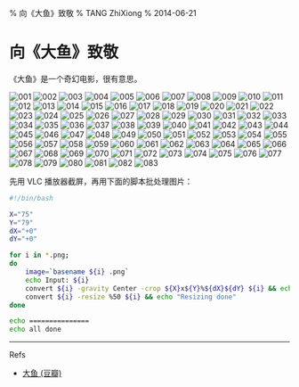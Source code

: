 % 向《大鱼》致敬
% TANG ZhiXiong
% 2014-06-21


向《大鱼》致敬
==============

《大鱼》是一个奇幻电影，很有意思。

![001]
![002]
![003]
![004]
![005]
![006]
![007]
![008]
![009]
![010]
![011]
![012]
![013]
![014]
![015]
![016]
![017]
![018]
![019]
![020]
![021]
![022]
![023]
![024]
![025]
![026]
![027]
![028]
![029]
![030]
![031]
![032]
![033]
![034]
![035]
![036]
![037]
![038]
![039]
![040]
![041]
![042]
![043]
![044]
![045]
![046]
![047]
![048]
![049]
![050]
![051]
![052]
![053]
![054]
![055]
![056]
![057]
![058]
![059]
![060]
![061]
![062]
![063]
![064]
![065]
![066]
![067]
![068]
![069]
![070]
![071]
![072]
![073]
![074]
![075]
![076]
![077]
![078]
![079]
![080]
![081]
![082]
![083]

[001]: http://gnat-tang-shared-image.qiniudn.com/big-fish/11.png  
[002]: http://gnat-tang-shared-image.qiniudn.com/big-fish/12.png  
[003]: http://gnat-tang-shared-image.qiniudn.com/big-fish/13.png  
[004]: http://gnat-tang-shared-image.qiniudn.com/big-fish/14.png  
[005]: http://gnat-tang-shared-image.qiniudn.com/big-fish/15.png  
[006]: http://gnat-tang-shared-image.qiniudn.com/big-fish/21.png  
[007]: http://gnat-tang-shared-image.qiniudn.com/big-fish/22.png  
[008]: http://gnat-tang-shared-image.qiniudn.com/big-fish/31.png  
[009]: http://gnat-tang-shared-image.qiniudn.com/big-fish/32.png  
[010]: http://gnat-tang-shared-image.qiniudn.com/big-fish/33.png  
[011]: http://gnat-tang-shared-image.qiniudn.com/big-fish/34.png  
[012]: http://gnat-tang-shared-image.qiniudn.com/big-fish/35.png  
[013]: http://gnat-tang-shared-image.qiniudn.com/big-fish/36.png  
[014]: http://gnat-tang-shared-image.qiniudn.com/big-fish/37.png  
[015]: http://gnat-tang-shared-image.qiniudn.com/big-fish/38.png  
[016]: http://gnat-tang-shared-image.qiniudn.com/big-fish/39.png  
[017]: http://gnat-tang-shared-image.qiniudn.com/big-fish/40.png  
[018]: http://gnat-tang-shared-image.qiniudn.com/big-fish/41.png  
[019]: http://gnat-tang-shared-image.qiniudn.com/big-fish/42.png  
[020]: http://gnat-tang-shared-image.qiniudn.com/big-fish/43.png  
[021]: http://gnat-tang-shared-image.qiniudn.com/big-fish/44.png  
[022]: http://gnat-tang-shared-image.qiniudn.com/big-fish/45.png  
[023]: http://gnat-tang-shared-image.qiniudn.com/big-fish/46.png  
[024]: http://gnat-tang-shared-image.qiniudn.com/big-fish/47.png  
[025]: http://gnat-tang-shared-image.qiniudn.com/big-fish/48.png  
[026]: http://gnat-tang-shared-image.qiniudn.com/big-fish/49.png  
[027]: http://gnat-tang-shared-image.qiniudn.com/big-fish/50.png  
[028]: http://gnat-tang-shared-image.qiniudn.com/big-fish/51.png  
[029]: http://gnat-tang-shared-image.qiniudn.com/big-fish/52.png  
[030]: http://gnat-tang-shared-image.qiniudn.com/big-fish/53.png  
[031]: http://gnat-tang-shared-image.qiniudn.com/big-fish/54.png  
[032]: http://gnat-tang-shared-image.qiniudn.com/big-fish/55.png  
[033]: http://gnat-tang-shared-image.qiniudn.com/big-fish/56.png  
[034]: http://gnat-tang-shared-image.qiniudn.com/big-fish/57.png  
[035]: http://gnat-tang-shared-image.qiniudn.com/big-fish/58.png  
[036]: http://gnat-tang-shared-image.qiniudn.com/big-fish/59.png  
[037]: http://gnat-tang-shared-image.qiniudn.com/big-fish/60.png  
[038]: http://gnat-tang-shared-image.qiniudn.com/big-fish/61.png  
[039]: http://gnat-tang-shared-image.qiniudn.com/big-fish/62.png  
[040]: http://gnat-tang-shared-image.qiniudn.com/big-fish/63.png  
[041]: http://gnat-tang-shared-image.qiniudn.com/big-fish/64.png  
[042]: http://gnat-tang-shared-image.qiniudn.com/big-fish/65.png  
[043]: http://gnat-tang-shared-image.qiniudn.com/big-fish/66.png  
[044]: http://gnat-tang-shared-image.qiniudn.com/big-fish/67.png  
[045]: http://gnat-tang-shared-image.qiniudn.com/big-fish/68.png  
[046]: http://gnat-tang-shared-image.qiniudn.com/big-fish/69.png  
[047]: http://gnat-tang-shared-image.qiniudn.com/big-fish/70.png  
[048]: http://gnat-tang-shared-image.qiniudn.com/big-fish/71.png  
[049]: http://gnat-tang-shared-image.qiniudn.com/big-fish/72.png  
[050]: http://gnat-tang-shared-image.qiniudn.com/big-fish/73.png  
[051]: http://gnat-tang-shared-image.qiniudn.com/big-fish/74.png  
[052]: http://gnat-tang-shared-image.qiniudn.com/big-fish/75.png  
[053]: http://gnat-tang-shared-image.qiniudn.com/big-fish/76.png  
[054]: http://gnat-tang-shared-image.qiniudn.com/big-fish/77.png  
[055]: http://gnat-tang-shared-image.qiniudn.com/big-fish/78.png  
[056]: http://gnat-tang-shared-image.qiniudn.com/big-fish/79.png  
[057]: http://gnat-tang-shared-image.qiniudn.com/big-fish/80.png  
[058]: http://gnat-tang-shared-image.qiniudn.com/big-fish/81.png  
[059]: http://gnat-tang-shared-image.qiniudn.com/big-fish/82.png  
[060]: http://gnat-tang-shared-image.qiniudn.com/big-fish/83.png  
[061]: http://gnat-tang-shared-image.qiniudn.com/big-fish/84.png  
[062]: http://gnat-tang-shared-image.qiniudn.com/big-fish/85.png  
[063]: http://gnat-tang-shared-image.qiniudn.com/big-fish/86.png  
[064]: http://gnat-tang-shared-image.qiniudn.com/big-fish/87.png  
[065]: http://gnat-tang-shared-image.qiniudn.com/big-fish/88.png  
[066]: http://gnat-tang-shared-image.qiniudn.com/big-fish/89.png  
[067]: http://gnat-tang-shared-image.qiniudn.com/big-fish/90.png  
[068]: http://gnat-tang-shared-image.qiniudn.com/big-fish/91.png  
[069]: http://gnat-tang-shared-image.qiniudn.com/big-fish/92.png  
[070]: http://gnat-tang-shared-image.qiniudn.com/big-fish/93.png  
[071]: http://gnat-tang-shared-image.qiniudn.com/big-fish/94.png  
[072]: http://gnat-tang-shared-image.qiniudn.com/big-fish/95.png  
[073]: http://gnat-tang-shared-image.qiniudn.com/big-fish/96.png  
[074]: http://gnat-tang-shared-image.qiniudn.com/big-fish/97.png  
[075]: http://gnat-tang-shared-image.qiniudn.com/big-fish/98.png  
[076]: http://gnat-tang-shared-image.qiniudn.com/big-fish/99.png  
[077]: http://gnat-tang-shared-image.qiniudn.com/big-fish/99-a.png
[078]: http://gnat-tang-shared-image.qiniudn.com/big-fish/99-b.png
[079]: http://gnat-tang-shared-image.qiniudn.com/big-fish/99-c.png
[080]: http://gnat-tang-shared-image.qiniudn.com/big-fish/99-d.png
[081]: http://gnat-tang-shared-image.qiniudn.com/big-fish/99-e.png
[082]: http://gnat-tang-shared-image.qiniudn.com/big-fish/99-f.png
[083]: http://gnat-tang-shared-image.qiniudn.com/big-fish/99-g.png

先用 VLC 播放器截屏，再用下面的脚本批处理图片：

```bash
#!/bin/bash

X="75"
Y="79"
dX="+0"
dY="+0"

for i in *.png;
do
    image=`basename ${i} .png`
    echo Input: ${i}
    convert ${i} -gravity Center -crop ${X}x${Y}%${dX}${dY} ${i} && echo "Croping done"
    convert ${i} -resize %50 ${i} && echo "Resizing done"
done

echo ===============
echo all done
```

---

Refs

- [大鱼 (豆瓣)][big-fish]

[big-fish]: http://movie.douban.com/subject/1291545/